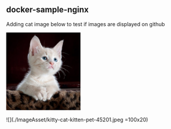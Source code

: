 ## docker-sample-nginx
Adding cat image below to test if images are displayed on github


<img src="./ImageAsset/kitty-cat-kitten-pet-45201.jpeg" width="200">

![](./ImageAsset/kitty-cat-kitten-pet-45201.jpeg =100x20)